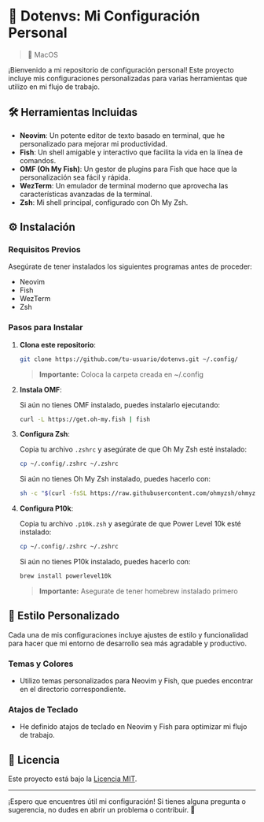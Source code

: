 # 🌌 Dotenvs: Mi Configuración Personal 
>  MacOS

¡Bienvenido a mi repositorio de configuración personal! Este proyecto incluye mis configuraciones personalizadas para varias herramientas que utilizo en mi flujo de trabajo.

## 🛠️ Herramientas Incluidas

- **Neovim**: Un potente editor de texto basado en terminal, que he personalizado para mejorar mi productividad.
- **Fish**: Un shell amigable y interactivo que facilita la vida en la línea de comandos.
- **OMF (Oh My Fish)**: Un gestor de plugins para Fish que hace que la personalización sea fácil y rápida.
- **WezTerm**: Un emulador de terminal moderno que aprovecha las características avanzadas de la terminal.
- **Zsh**: Mi shell principal, configurado con Oh My Zsh.

## ⚙️ Instalación

### Requisitos Previos

Asegúrate de tener instalados los siguientes programas antes de proceder:

- Neovim
- Fish
- WezTerm
- Zsh

### Pasos para Instalar

1. **Clona este repositorio**:

   ```bash
   git clone https://github.com/tu-usuario/dotenvs.git ~/.config/
   ```
   > **Importante:** Coloca la carpeta creada en ~/.config

2. **Instala OMF**:

   Si aún no tienes OMF instalado, puedes instalarlo ejecutando:

   ```bash
   curl -L https://get.oh-my.fish | fish
   ```

3. **Configura Zsh**:

   Copia tu archivo `.zshrc` y asegúrate de que Oh My Zsh esté instalado:

   ```bash
   cp ~/.config/.zshrc ~/.zshrc
   ```

   Si aún no tienes Oh My Zsh instalado, puedes hacerlo con:

   ```bash
   sh -c "$(curl -fsSL https://raw.githubusercontent.com/ohmyzsh/ohmyzsh/master/tools/install.sh)"
   ```
   
4. **Configura P10k**:

   Copia tu archivo `.p10k.zsh` y asegúrate de que Power Level 10k esté instalado:

   ```bash
   cp ~/.config/.zshrc ~/.zshrc
   ```

   Si aún no tienes P10k instalado, puedes hacerlo con:

   ```bash
   brew install powerlevel10k
   ```
   > **Importante:** Asegurate de tener homebrew instalado primero
   
## 🎨 Estilo Personalizado

Cada una de mis configuraciones incluye ajustes de estilo y funcionalidad para hacer que mi entorno de desarrollo sea más agradable y productivo.

### Temas y Colores

- Utilizo temas personalizados para Neovim y Fish, que puedes encontrar en el directorio correspondiente.

### Atajos de Teclado

- He definido atajos de teclado en Neovim y Fish para optimizar mi flujo de trabajo.

## 📄 Licencia

Este proyecto está bajo la [Licencia MIT](LICENSE).

---

¡Espero que encuentres útil mi configuración! Si tienes alguna pregunta o sugerencia, no dudes en abrir un problema o contribuir. 🚀
